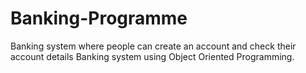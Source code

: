 # Banking-Programme
Banking system where people can create an account and check their account details
Banking system using Object Oriented Programming.
